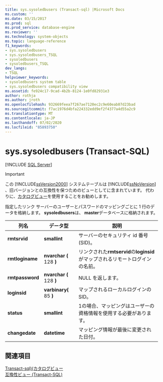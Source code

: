 ```yaml
---
title: sys.sysoledbusers (Transact-sql) |Microsoft Docs
ms.custom: ''
ms.date: 03/15/2017
ms.prod: sql
ms.prod_service: database-engine
ms.reviewer: ''
ms.technology: system-objects
ms.topic: language-reference
f1_keywords:
- sys.sysoledbusers
- sys.sysoledbusers_TSQL
- sysoledbusers
- sysoledbusers_TSQL
dev_langs:
- TSQL
helpviewer_keywords:
- sysoledbusers system table
- sys.sysoledbusers compatibility view
ms.assetid: fe924c17-9cad-4b2b-8124-1e0fd82931e3
author: rothja
ms.author: jroth
ms.openlocfilehash: 932669feea7f267ae7120ec2c9e60eab07d23bad
ms.sourcegitcommit: f7ac1976d4bfa224332edd9ef2f4377a4d55a2c9
ms.translationtype: MT
ms.contentlocale: ja-JP
ms.lasthandoff: 07/02/2020
ms.locfileid: "85893750"
---
```

# <a name="syssysoledbusers-transact-sql"></a>sys.sysoledbusers (Transact-SQL)
[!INCLUDE [SQL Server](../../includes/applies-to-version/sqlserver.md)]

    
> [!IMPORTANT]  
>  この [!INCLUDE[ssVersion2000](../../includes/ssversion2000-md.md)] システムテーブルは [!INCLUDE[ssNoVersion](../../includes/ssnoversion-md.md)] 、旧バージョンとの互換性を保つためのビューとしてに含まれています。 代わりに、[カタログビュー](../../relational-databases/system-catalog-views/catalog-views-transact-sql.md)を使用することをお勧めします。  
  
 指定したリンク サーバーのユーザーとパスワードのマッピングごとに 1 行のデータを格納します。 **sysoledbusers**は、 **master**データベースに格納されます。  
  
|列名|データ型|説明|  
|-----------------|---------------|-----------------|  
|**rmtsrvid**|**smallint**|サーバーのセキュリティ id 番号 (SID)。|  
|**rmtloginame**|**nvarchar (** 128 **)**|リンクされた**rmtservid**の**loginsid**がマップされるリモートログインの名前。|  
|**rmtpassword**|**nvarchar (** 128 **)**|NULL を返します。|  
|**loginsid**|**varbinary(** 85 **)**|マップされるローカルログインの SID。|  
|**status**|**smallint**|1の場合、マッピングはユーザーの資格情報を使用する必要があります。|  
|**changedate**|**datetime**|マッピング情報が最後に変更された日付。|  
  
## <a name="see-also"></a>関連項目  
 [Transact-sql&#41;&#40;カタログビュー](../../relational-databases/system-catalog-views/catalog-views-transact-sql.md)   
 [互換性ビュー &#40;Transact-SQL&#41;](~/relational-databases/system-compatibility-views/system-compatibility-views-transact-sql.md)  
  
  
